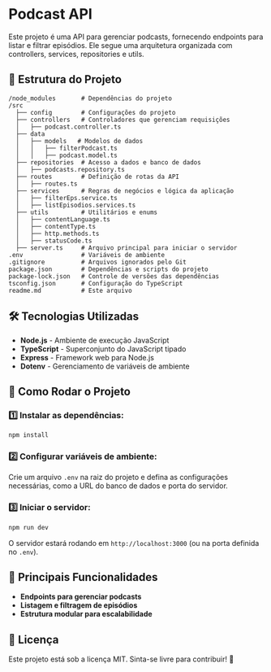 # Podcast API

Este projeto é uma API para gerenciar podcasts, fornecendo endpoints para listar e filtrar episódios. Ele segue uma arquitetura organizada com controllers, services, repositories e utils.

## 📂 Estrutura do Projeto

```
/node_modules       # Dependências do projeto
/src
  ├── config        # Configurações do projeto
  ├── controllers   # Controladores que gerenciam requisições
  │   ├── podcast.controller.ts
  ├── data
  │   ├── models   # Modelos de dados
  │   │   ├── filterPodcast.ts
  │   │   ├── podcast.model.ts
  ├── repositories  # Acesso a dados e banco de dados
  │   ├── podcasts.repository.ts
  ├── routes        # Definição de rotas da API
  │   ├── routes.ts
  ├── services      # Regras de negócios e lógica da aplicação
  │   ├── filterEps.service.ts
  │   ├── listEpisodios.services.ts
  ├── utils         # Utilitários e enums
  │   ├── contentLanguage.ts
  │   ├── contentType.ts
  │   ├── http.methods.ts
  │   ├── statusCode.ts
  ├── server.ts     # Arquivo principal para iniciar o servidor
.env                # Variáveis de ambiente
.gitignore          # Arquivos ignorados pelo Git
package.json        # Dependências e scripts do projeto
package-lock.json   # Controle de versões das dependências
tsconfig.json       # Configuração do TypeScript
readme.md           # Este arquivo
```

## 🛠 Tecnologias Utilizadas

- **Node.js** - Ambiente de execução JavaScript
- **TypeScript** - Superconjunto do JavaScript tipado
- **Express** - Framework web para Node.js
- **Dotenv** - Gerenciamento de variáveis de ambiente

## 🚀 Como Rodar o Projeto

### 1️⃣ Instalar as dependências:
```bash
npm install
```

### 2️⃣ Configurar variáveis de ambiente:
Crie um arquivo `.env` na raiz do projeto e defina as configurações necessárias, como a URL do banco de dados e porta do servidor.

### 3️⃣ Iniciar o servidor:
```bash
npm run dev
```

O servidor estará rodando em `http://localhost:3000` (ou na porta definida no `.env`).

## 📌 Principais Funcionalidades

- **Endpoints para gerenciar podcasts**
- **Listagem e filtragem de episódios**
- **Estrutura modular para escalabilidade**

## 📜 Licença

Este projeto está sob a licença MIT. Sinta-se livre para contribuir! 🚀
